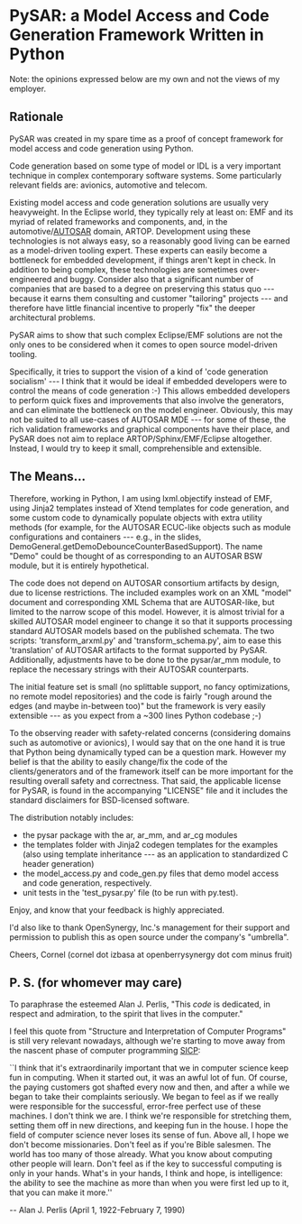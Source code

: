 # PySAR: a Model Access and Code Generation Framework Written in Python

Note: the opinions expressed below are my own and not the views of my employer.

## Rationale

PySAR was created in my spare time as a proof of concept framework for model access and code generation using Python. 

Code generation based on some type of model or IDL is a very important technique in complex contemporary software systems. Some particularly relevant fields are: avionics, automotive and telecom.

Existing model access and code generation solutions are usually very heavyweight. In the Eclipse world, they typically rely at least on: EMF and its myriad of related frameworks and components, and, in the automotive/[AUTOSAR](http://www.autosar.org/) domain, ARTOP. Development using these technologies is not always easy, so a reasonably good living can be earned as a model-driven tooling expert. These experts can easily become a bottleneck for embedded development, if things aren't kept in check. In addition to being complex, these technologies are sometimes over-engineered and buggy. Consider also that a significant number of companies that are based to a degree on preserving this status quo --- because it earns them consulting and customer "tailoring" projects --- and therefore have little financial incentive to properly "fix" the deeper architectural problems.

PySAR aims to show that such complex Eclipse/EMF solutions are not the only ones to be considered when it comes to open source model-driven tooling.

Specifically, it tries to support the vision of a kind of 'code generation socialism' --- I think that it would be ideal if embedded developers were to control the means of code generation :-) This allows embedded developers to perform quick fixes and improvements that also involve the generators, and can eliminate the bottleneck on the model engineer. Obviously, this may not be suited to all use-cases of AUTOSAR MDE --- for some of these, the rich validation frameworks and graphical components have their place, and PySAR does not aim to replace ARTOP/Sphinx/EMF/Eclipse altogether. Instead, I would try to keep it small, comprehensible and extensible.

## The Means...

Therefore, working in Python, I am using lxml.objectify instead of EMF, using Jinja2 templates instead of Xtend templates for code generation, and some custom code to dynamically populate objects with extra utility methods (for example, for the AUTOSAR ECUC-like objects such as module configurations and containers --- e.g., in the slides, DemoGeneral.getDemoDebounceCounterBasedSupport). The name "Demo" could be thought of as corresponding to an AUTOSAR BSW module, but it is entirely hypothetical.

The code does not depend on AUTOSAR consortium artifacts by design, due to license restrictions. The included examples work on an XML "model" document and corresponding XML Schema that are AUTOSAR-like, but limited to the narrow scope of this model. However, it is almost trivial for a skilled AUTOSAR model engineer to change it so that it supports processing standard AUTOSAR models based on the published schemata. The two scripts: 'transform_arxml.py' and 'transform_schema.py', aim to ease this 'translation' of AUTOSAR artifacts to the format supported by PySAR. Additionally, adjustments have to be done to the pysar/ar_mm module, to replace the necessary strings with their AUTOSAR counterparts.

The initial feature set is small (no splittable support, no fancy optimizations, no remote model repositories) and the code is fairly "rough around the edges (and maybe in-between too)" but the framework is very easily extensible --- as you expect from a ~300 lines Python codebase ;-)

To the observing reader with safety-related concerns (considering domains such as automotive or avionics), I would say that on the one hand it is true that Python being dynamically typed can be a question mark. However my belief is that the ability to easily change/fix the code of the clients/generators and of the framework itself can be more important for the resulting overall safety and correctness. That said, the applicable license for PySAR, is found in the accompanying "LICENSE" file and it includes the standard disclaimers for BSD-licensed software.

The distribution notably includes:
- the pysar package with the ar, ar_mm, and ar_cg modules
- the templates folder with Jinja2 codegen templates for the examples (also using template inheritance --- as an application to standardized C header generation)
- the model_access.py and code_gen.py files that demo model access and code generation, respectively.
- unit tests in the 'test_pysar.py' file (to be run with py.test).

Enjoy, and know that your feedback is highly appreciated.

I'd also like to thank OpenSynergy, Inc.'s management for their support and permission to publish this as open source under the company's "umbrella".

Cheers,
Cornel (cornel dot izbasa at openberrysynergy dot com minus fruit)

## P. S. (for whomever may care)

To paraphrase the esteemed Alan J. Perlis, 
"This _code_ is dedicated, in respect and admiration, to the spirit that lives in the computer."

I feel this quote from "Structure and Interpretation of Computer Programs" is still very relevant nowadays, although we're starting to move away from the nascent phase of computer programming [SICP](https://mitpress.mit.edu/sicp/full-text/sicp/book/book.html):

``I think that it's extraordinarily important that we in computer science keep fun in computing. When it started out, it was an awful lot of fun. Of course, the paying customers got shafted every now and then, and after a while we began to take their complaints seriously. We began to feel as if we really were responsible for the successful, error-free perfect use of these machines. I don't think we are. I think we're responsible for stretching them, setting them off in new directions, and keeping fun in the house. I hope the field of computer science never loses its sense of fun. Above all, I hope we don't become missionaries. Don't feel as if you're Bible salesmen. The world has too many of those already. What you know about computing other people will learn. Don't feel as if the key to successful computing is only in your hands. What's in your hands, I think and hope, is intelligence: the ability to see the machine as more than when you were first led up to it, that you can make it more.''

-- Alan J. Perlis (April 1, 1922-February 7, 1990)
